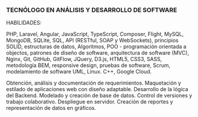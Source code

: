 ### TECNÓLOGO EN ANÁLISIS Y DESARROLLO DE SOFTWARE

HABILIDADES: 
 
PHP, Laravel, Angular, JavaScript, TypeScript, Composer, Flight, MySQL, MongoDB, SQLite, SQL, API (RESTful, SOAP y WebSockets), principios SOLID, estructuras de datos, Algoritmos, POO - programación orientada a objectos, patrones de diseño de software, arquitectura de software (MVC), Nginx, Git, GitHub, GitFlow, JQuery, D3.js, HTML5, CSS3, SASS, metodología BEM, responsive design, pruebas de software, Scrum, modelamiento de software UML, Linux. C++, Google Cloud.

Obtención, análisis y documentación de requerimientos. Maquetación y estilado de aplicaciones web con diseño adaptable. Desarrollo de la lógica del Backend. Modelado y creación de base de datos. Control de versiones y trabajo colaborativo. Despliegue en servidor. Creación de reportes y representación de datos en gráficos.


<!---
BaumaWar/BaumaWar is a ✨ special ✨ repository because its `README.md` (this file) appears on your GitHub profile.
You can click the Preview link to take a look at your changes.
Angular.js  Typescript
--->

